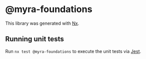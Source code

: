# @myra-foundations

This library was generated with [Nx](https://nx.dev).

## Running unit tests

Run `nx test @myra-foundations` to execute the unit tests via [Jest](https://jestjs.io).
